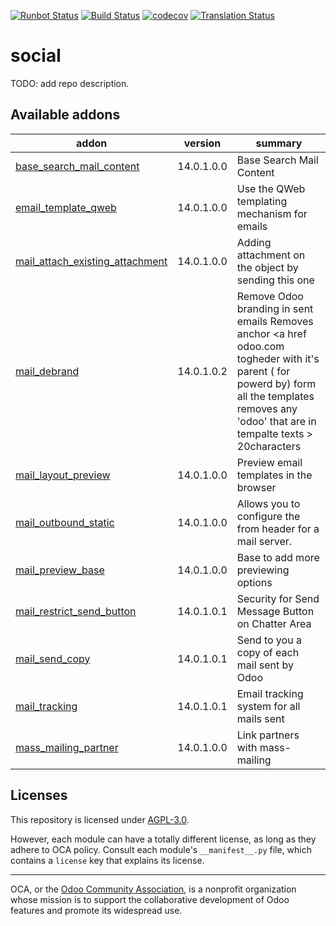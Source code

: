 [![Runbot Status](https://runbot.odoo-community.org/runbot/badge/flat/205/14.0.svg)](https://runbot.odoo-community.org/runbot/repo/github-com-oca-social-205)
[![Build Status](https://travis-ci.com/OCA/social.svg?branch=14.0)](https://travis-ci.com/OCA/social)
[![codecov](https://codecov.io/gh/OCA/social/branch/14.0/graph/badge.svg)](https://codecov.io/gh/OCA/social)
[![Translation Status](https://translation.odoo-community.org/widgets/social-14-0/-/svg-badge.svg)](https://translation.odoo-community.org/engage/social-14-0/?utm_source=widget)

<!-- /!\ do not modify above this line -->

# social

TODO: add repo description.

<!-- /!\ do not modify below this line -->

<!-- prettier-ignore-start -->

[//]: # (addons)

Available addons
----------------
addon | version | summary
--- | --- | ---
[base_search_mail_content](base_search_mail_content/) | 14.0.1.0.0 | Base Search Mail Content
[email_template_qweb](email_template_qweb/) | 14.0.1.0.0 | Use the QWeb templating mechanism for emails
[mail_attach_existing_attachment](mail_attach_existing_attachment/) | 14.0.1.0.0 | Adding attachment on the object by sending this one
[mail_debrand](mail_debrand/) | 14.0.1.0.2 | Remove Odoo branding in sent emails Removes anchor <a href odoo.com togheder with it's parent ( for powerd by) form all the templates removes any 'odoo' that are in tempalte texts > 20characters
[mail_layout_preview](mail_layout_preview/) | 14.0.1.0.0 | Preview email templates in the browser
[mail_outbound_static](mail_outbound_static/) | 14.0.1.0.0 | Allows you to configure the from header for a mail server.
[mail_preview_base](mail_preview_base/) | 14.0.1.0.0 | Base to add more previewing options
[mail_restrict_send_button](mail_restrict_send_button/) | 14.0.1.0.1 | Security for Send Message Button on Chatter Area
[mail_send_copy](mail_send_copy/) | 14.0.1.0.1 | Send to you a copy of each mail sent by Odoo
[mail_tracking](mail_tracking/) | 14.0.1.0.1 | Email tracking system for all mails sent
[mass_mailing_partner](mass_mailing_partner/) | 14.0.1.0.0 | Link partners with mass-mailing

[//]: # (end addons)

<!-- prettier-ignore-end -->

## Licenses

This repository is licensed under [AGPL-3.0](LICENSE).

However, each module can have a totally different license, as long as they adhere to OCA
policy. Consult each module's `__manifest__.py` file, which contains a `license` key
that explains its license.

----

OCA, or the [Odoo Community Association](http://odoo-community.org/), is a nonprofit
organization whose mission is to support the collaborative development of Odoo features
and promote its widespread use.
